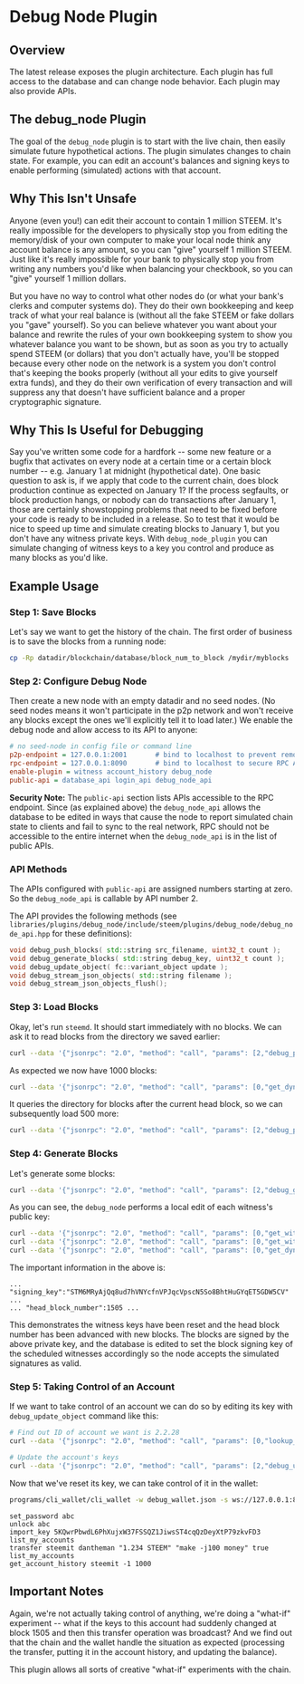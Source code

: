 # Debug Node Plugin

## Overview

The latest release exposes the plugin architecture. Each plugin has full access to the database and can change node behavior. Each plugin may also provide APIs.

## The debug_node Plugin

The goal of the `debug_node` plugin is to start with the live chain, then easily simulate future hypothetical actions. The plugin simulates changes to chain state. For example, you can edit an account's balances and signing keys to enable performing (simulated) actions with that account.

## Why This Isn't Unsafe

Anyone (even you!) can edit their account to contain 1 million STEEM. It's really impossible for the developers to physically stop you from editing the memory/disk of your own computer to make your local node think any account balance is any amount, so you can "give" yourself 1 million STEEM. Just like it's really impossible for your bank to physically stop you from writing any numbers you'd like when balancing your checkbook, so you can "give" yourself 1 million dollars.

But you have no way to control what other nodes do (or what your bank's clerks and computer systems do). They do their own bookkeeping and keep track of what your real balance is (without all the fake STEEM or fake dollars you "gave" yourself). So you can believe whatever you want about your balance and rewrite the rules of your own bookkeeping system to show you whatever balance you want to be shown, but as soon as you try to actually spend STEEM (or dollars) that you don't actually have, you'll be stopped because every other node on the network is a system you don't control that's keeping the books properly (without all your edits to give yourself extra funds), and they do their own verification of every transaction and will suppress any that doesn't have sufficient balance and a proper cryptographic signature.

## Why This Is Useful for Debugging

Say you've written some code for a hardfork -- some new feature or a bugfix that activates on every node at a certain time or a certain block number -- e.g. January 1 at midnight (hypothetical date). One basic question to ask is, if we apply that code to the current chain, does block production continue as expected on January 1? If the process segfaults, or block production hangs, or nobody can do transactions after January 1, those are certainly showstopping problems that need to be fixed before your code is ready to be included in a release. So to test that it would be nice to speed up time and simulate creating blocks to January 1, but you don't have any witness private keys. With `debug_node_plugin` you can simulate changing of witness keys to a key you control and produce as many blocks as you'd like.

## Example Usage

### Step 1: Save Blocks

Let's say we want to get the history of the chain. The first order of business is to save the blocks from a running node:

```bash
cp -Rp datadir/blockchain/database/block_num_to_block /mydir/myblocks
```

### Step 2: Configure Debug Node

Then create a new node with an empty datadir and no seed nodes. (No seed nodes means it won't participate in the p2p network and won't receive any blocks except the ones we'll explicitly tell it to load later.) We enable the debug node and allow access to its API to anyone:

```ini
# no seed-node in config file or command line
p2p-endpoint = 127.0.0.1:2001       # bind to localhost to prevent remote p2p nodes from connecting to us
rpc-endpoint = 127.0.0.1:8090       # bind to localhost to secure RPC API access
enable-plugin = witness account_history debug_node
public-api = database_api login_api debug_node_api
```

**Security Note:** The `public-api` section lists APIs accessible to the RPC endpoint. Since (as explained above) the `debug_node_api` allows the database to be edited in ways that cause the node to report simulated chain state to clients and fail to sync to the real network, RPC should not be accessible to the entire internet when the `debug_node_api` is in the list of public APIs.

### API Methods

The APIs configured with `public-api` are assigned numbers starting at zero. So the `debug_node_api` is callable by API number 2.

The API provides the following methods (see `libraries/plugins/debug_node/include/steem/plugins/debug_node/debug_node_api.hpp` for these definitions):

```cpp
void debug_push_blocks( std::string src_filename, uint32_t count );
void debug_generate_blocks( std::string debug_key, uint32_t count );
void debug_update_object( fc::variant_object update );
void debug_stream_json_objects( std::string filename );
void debug_stream_json_objects_flush();
```

### Step 3: Load Blocks

Okay, let's run `steemd`. It should start immediately with no blocks. We can ask it to read blocks from the directory we saved earlier:

```bash
curl --data '{"jsonrpc": "2.0", "method": "call", "params": [2,"debug_push_blocks",["/mydir/myblocks", 1000]], "id": 1}' http://127.0.0.1:8090/rpc
```

As expected we now have 1000 blocks:

```bash
curl --data '{"jsonrpc": "2.0", "method": "call", "params": [0,"get_dynamic_global_properties",[]], "id": 2}' http://127.0.0.1:8090/rpc
```

It queries the directory for blocks after the current head block, so we can subsequently load 500 more:

```bash
curl --data '{"jsonrpc": "2.0", "method": "call", "params": [2,"debug_push_blocks",["/mydir/myblocks", 500]], "id": 3}' http://127.0.0.1:8090/rpc
```

### Step 4: Generate Blocks

Let's generate some blocks:

```bash
curl --data '{"jsonrpc": "2.0", "method": "call", "params": [2,"debug_generate_blocks",["5KQwrPbwdL6PhXujxW37FSSQZ1JiwsST4cqQzDeyXtP79zkvFD3",5]], "id": 4}' http://127.0.0.1:8090/rpc
```

As you can see, the `debug_node` performs a local edit of each witness's public key:

```bash
curl --data '{"jsonrpc": "2.0", "method": "call", "params": [0,"get_witness_by_account",["dantheman4"]], "id": 5}' http://127.0.0.1:8990/rpc
curl --data '{"jsonrpc": "2.0", "method": "call", "params": [0,"get_witness_by_account",["thisisnice4"]], "id": 6}' http://127.0.0.1:8990/rpc
curl --data '{"jsonrpc": "2.0", "method": "call", "params": [0,"get_dynamic_global_properties",[]], "id": 7}' http://127.0.0.1:8090/rpc
```

The important information in the above is:

```
... "signing_key":"STM6MRyAjQq8ud7hVNYcfnVPJqcVpscN5So8BhtHuGYqET5GDW5CV" ...
... "head_block_number":1505 ...
```

This demonstrates the witness keys have been reset and the head block number has been advanced with new blocks. The blocks are signed by the above private key, and the database is edited to set the block signing key of the scheduled witnesses accordingly so the node accepts the simulated signatures as valid.

### Step 5: Taking Control of an Account

If we want to take control of an account we can do so by editing its key with `debug_update_object` command like this:

```bash
# Find out ID of account we want is 2.2.28
curl --data '{"jsonrpc": "2.0", "method": "call", "params": [0,"lookup_account_names",[["steemit"]]], "id": 8}' http://127.0.0.1:8090/rpc

# Update the account's keys
curl --data '{"jsonrpc": "2.0", "method": "call", "params": [2,"debug_update_object",[{"_action":"update","id":"2.2.28","active":{"weight_threshold":1,"key_auths":[["STM6MRyAjQq8ud7hVNYcfnVPJqcVpscN5So8BhtHuGYqET5GDW5CV",1]]}}]], "id": 9}]' http://127.0.0.1:8090/rpc
```

Now that we've reset its key, we can take control of it in the wallet:

```bash
programs/cli_wallet/cli_wallet -w debug_wallet.json -s ws://127.0.0.1:8090
```

```
set_password abc
unlock abc
import_key 5KQwrPbwdL6PhXujxW37FSSQZ1JiwsST4cqQzDeyXtP79zkvFD3
list_my_accounts
transfer steemit dantheman "1.234 STEEM" "make -j100 money" true
list_my_accounts
get_account_history steemit -1 1000
```

## Important Notes

Again, we're not actually taking control of anything, we're doing a "what-if" experiment -- what if the keys to this account had suddenly changed at block 1505 and then this transfer operation was broadcast? And we find out that the chain and the wallet handle the situation as expected (processing the transfer, putting it in the account history, and updating the balance).

This plugin allows all sorts of creative "what-if" experiments with the chain.
